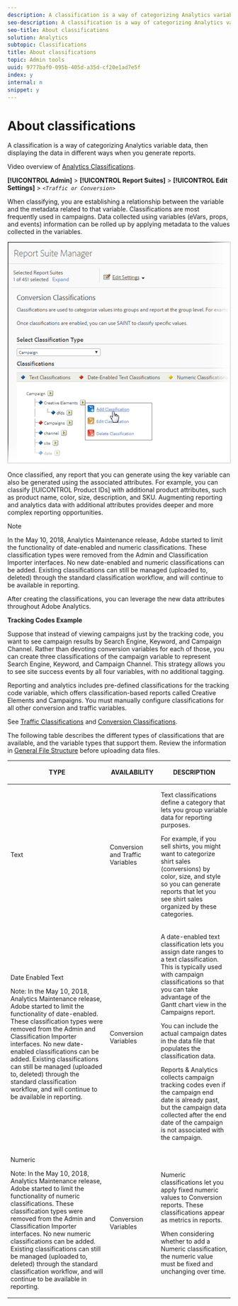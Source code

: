 ```yaml
---
description: A classification is a way of categorizing Analytics variable data, then displaying the data in different ways when you generate reports.
seo-description: A classification is a way of categorizing Analytics variable data, then displaying the data in different ways when you generate reports.
seo-title: About classifications
solution: Analytics
subtopic: Classifications
title: About classifications
topic: Admin tools
uuid: 9777baf0-095b-405d-a35d-cf20e1ad7e5f
index: y
internal: n
snippet: y
---
```


# About classifications

A classification is a way of categorizing Analytics variable data, then displaying the data in different ways when you generate reports.

Video overview of [Analytics Classifications](https://video.tv.adobe.com/v/16853/).

**[!UICONTROL Admin]** > **[!UICONTROL Report Suites]** > **[!UICONTROL Edit Settings]** > *`<Traffic or Conversion>`*

When classifying, you are establishing a relationship between the variable and the metadata related to that variable. Classifications are most frequently used in campaigns. Data collected using variables (eVars, props, and events) information can be rolled up by applying metadata to the values collected in the variables.

![Step Info](assets/sub_class_create.png)

Once classified, any report that you can generate using the key variable can also be generated using the associated attributes. For example, you can classify [!UICONTROL Product IDs] with additional product attributes, such as product name, color, size, description, and SKU. Augmenting reporting and analytics data with additional attributes provides deeper and more complex reporting opportunities.

>[!NOTE]
>
>In the May 10, 2018, Analytics Maintenance release, Adobe started to limit the functionality of date-enabled and numeric classifications. These classification types were removed from the Admin and Classification Importer interfaces. No new date-enabled and numeric classifications can be added. Existing classifications can still be managed (uploaded to, deleted) through the standard classification workflow, and will continue to be available in reporting.

After creating the classifications, you can leverage the new data attributes throughout Adobe Analytics.

**Tracking Codes Example**

Suppose that instead of viewing campaigns just by the tracking code, you want to see campaign results by Search Engine, Keyword, and Campaign Channel. Rather than devoting conversion variables for each of those, you can create three classifications of the campaign variable to represent Search Engine, Keyword, and Campaign Channel. This strategy allows you to see site success events by all four variables, with no additional tagging.

Reporting and analytics includes pre-defined classifications for the tracking code variable, which offers classification-based reports called Creative Elements and Campaigns. You must manually configure classifications for all other conversion and traffic variables.

See [Traffic Classifications](../../components/c-classifications2/traffic-classifications.md#concept_028079B29A9C412AA68910A87E11176F) and [Conversion Classifications](https://marketing.adobe.com/resources/help/en_US/reference/index.html?f=conversion_classifications).

The following table describes the different types of classifications that are available, and the variable types that support them. Review the information in [General File Structure](../../components/c-classifications2/c-classifications-importer/c-saint-data-files.md#concept_9EFF968DF5D244A887DE94075431C1BE) before uploading data files. 

<table id="table_279728C28D9C40EE832ACC9F211B5F17"> 
 <thead> 
  <tr> 
   <th colname="col1" class="entry"> <p>TYPE </p> </th> 
   <th colname="col2" class="entry"> <p>AVAILABILITY </p> </th> 
   <th colname="col3" class="entry"> <p>DESCRIPTION </p> </th> 
  </tr> 
 </thead>
 <tbody> 
  <tr> 
   <td colname="col1"> <p> <span class="wintitle"> Text</span> </p> </td> 
   <td colname="col2"> <p>Conversion and Traffic Variables </p> </td> 
   <td colname="col3"> <p>Text classifications define a category that lets you group variable data for reporting purposes. </p> <p>For example, if you sell shirts, you might want to categorize shirt sales (conversions) by color, size, and style so you can generate reports that let you see shirt sales organized by these categories. </p> </td> 
  </tr> 
  <tr> 
   <td colname="col1"> <p> <span class="wintitle"> Date Enabled Text</span> </p> <p>Note:  In the May 10, 2018, Analytics Maintenance release, Adobe started to limit the functionality of date-enabled. These classification types were removed from the Admin and Classification Importer interfaces. No new date-enabled classifications can be added. Existing classifications can still be managed (uploaded to, deleted) through the standard classification workflow, and will continue to be available in reporting. </p> </td> 
   <td colname="col2"> <p>Conversion Variables </p> </td> 
   <td colname="col3"> <p>A date-enabled text classification lets you assign date ranges to a text classification. This is typically used with campaign classifications so that you can take advantage of the Gantt chart view in the <span class="wintitle"> Campaigns</span> report. </p> <p>You can include the actual campaign dates in the data file that populates the classification data. </p> <p>Reports &amp; Analytics collects campaign tracking codes even if the campaign end date is already past, but the campaign data collected after the end date of the campaign is not associated with the campaign. </p> </td> 
  </tr> 
  <tr> 
   <td colname="col1"> <p> <span class="wintitle"> Numeric</span> <p>Note:  In the May 10, 2018, Analytics Maintenance release, Adobe started to limit the functionality of numeric classifications. These classification types were removed from the Admin and Classification Importer interfaces. No new numeric classifications can be added. Existing classifications can still be managed (uploaded to, deleted) through the standard classification workflow, and will continue to be available in reporting. </p> </p> </td> 
   <td colname="col2"> <p>Conversion Variables </p> </td> 
   <td colname="col3"> <p>Numeric classifications let you apply fixed numeric values to <span class="wintitle"> Conversion</span> reports. These classifications appear as metrics in reports. </p> <p>When considering whether to add a <span class="wintitle"> Numeric</span> classification, the numeric value must be fixed and unchanging over time. </p> </td> 
  </tr> 
 </tbody> 
</table>

